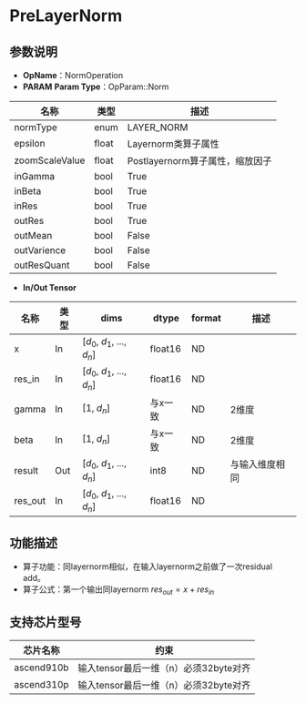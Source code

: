 # PreLayerNorm
## 参数说明
- **OpName**：NormOperation
- **PARAM**
**Param Type**：OpParam::Norm

| 名称  | 类型  | 描述 |
| ------------ | ------------ | ------------ |
| normType | enum  | LAYER_NORM |
|epsilon|float|Layernorm类算子属性|
|zoomScaleValue|float|Postlayernorm算子属性，缩放因子|
|inGamma|bool|True|
|inBeta|bool|True|
|inRes|bool|True|
|outRes|bool|True|
|outMean|bool|False|
|outVarience|bool|False|
|outResQuant|bool|False|
- **In/Out Tensor**

|名称 | 类型  | dims  | dtype  |format|描述|
| ------------ | ------------ | ------------ | ------------ |------------ |------------ |
|  x     |In  | [$d_0$, $d_1$, ..., $d_n$]|float16|ND||
| res_in |In  | [$d_0$, $d_1$, ..., $d_n$]|float16|ND||
| gamma  |  In| [1, $d_n$]| 与x一致|ND|2维度|
| beta   | In| [1, $d_n$] | 与x一致|ND|2维度|
| result |Out  | [$d_0$, $d_1$, ..., $d_n$]|int8|ND|与输入维度相同|
| res_out |In  | [$d_0$, $d_1$, ..., $d_n$]|float16|ND||

## 功能描述
- 算子功能：同layernorm相似，在输入layernorm之前做了一次residual add。
- 算子公式：第一个输出同layernorm
$res_{out} = x + res_{in}$ 
## 支持芯片型号

|芯片名称|约束 | 
| ------------ | ------------ | 
|  ascend910b|输入tensor最后一维（n）必须32byte对齐|
|  ascend310p|输入tensor最后一维（n）必须32byte对齐 |